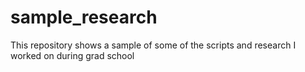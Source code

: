 # sample_research
This repository shows a sample of some of the scripts and research I worked on during grad school
